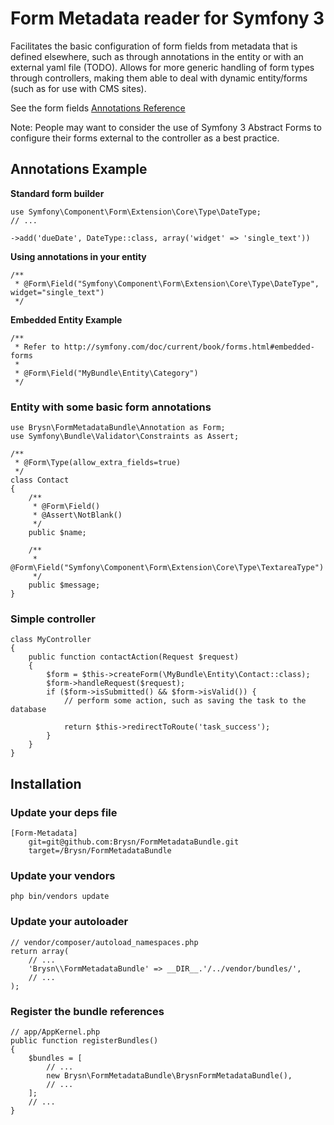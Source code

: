 # Form Metadata reader for Symfony 3

Facilitates the basic configuration of form fields from metadata that is defined elsewhere, such as through annotations
in the entity or with an external yaml file (TODO). Allows for more generic handling of form types through controllers,
making them able to deal with dynamic entity/forms (such as for use with CMS sites).

See the form fields [Annotations Reference](https://github.com/FlintLabs/FormMetadataBundle/wiki/Annotations-reference)

Note: People may want to consider the use of Symfony 3 Abstract Forms to configure their forms external to the controller
as a best practice.

## Annotations Example

**Standard form builder**

    use Symfony\Component\Form\Extension\Core\Type\DateType;
    // ...

    ->add('dueDate', DateType::class, array('widget' => 'single_text'))

**Using annotations in your entity**

    /**
     * @Form\Field("Symfony\Component\Form\Extension\Core\Type\DateType", widget="single_text")
     */

**Embedded Entity Example**

    /**
     * Refer to http://symfony.com/doc/current/book/forms.html#embedded-forms
     *
     * @Form\Field("MyBundle\Entity\Category")
     */

### Entity with some basic form annotations

    use Brysn\FormMetadataBundle\Annotation as Form;
    use Symfony\Bundle\Validator\Constraints as Assert;

    /**
     * @Form\Type(allow_extra_fields=true)
     */
    class Contact
    {
        /**
         * @Form\Field()
         * @Assert\NotBlank()
         */
        public $name;

        /**
         * @Form\Field("Symfony\Component\Form\Extension\Core\Type\TextareaType")
         */
        public $message;
    }

### Simple controller

    class MyController
    {
        public function contactAction(Request $request)
        {
            $form = $this->createForm(\MyBundle\Entity\Contact::class);
            $form->handleRequest($request);
            if ($form->isSubmitted() && $form->isValid()) {
                // perform some action, such as saving the task to the database

                return $this->redirectToRoute('task_success');
            }
        }
    }

## Installation

### Update your deps file

    [Form-Metadata]
        git=git@github.com:Brysn/FormMetadataBundle.git
        target=/Brysn/FormMetadataBundle

### Update your vendors

    php bin/vendors update

### Update your autoloader

    // vendor/composer/autoload_namespaces.php
    return array(
        // ...
        'Brysn\\FormMetadataBundle' => __DIR__.'/../vendor/bundles/',
        // ...
    );

### Register the bundle references

    // app/AppKernel.php
    public function registerBundles()
    {
        $bundles = [
            // ...
            new Brysn\FormMetadataBundle\BrysnFormMetadataBundle(),
            // ...
        ];
        // ...
    }
